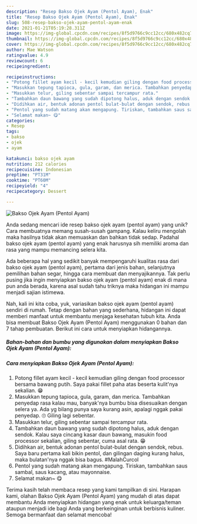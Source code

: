 ```yaml
---
description: "Resep Bakso Ojek Ayam (Pentol Ayam), Enak"
title: "Resep Bakso Ojek Ayam (Pentol Ayam), Enak"
slug: 508-resep-bakso-ojek-ayam-pentol-ayam-enak
date: 2021-01-21T05:19:28.311Z
image: https://img-global.cpcdn.com/recipes/8f5d9766c9cc12cc/680x482cq70/bakso-ojek-ayam-pentol-ayam-foto-resep-utama.jpg
thumbnail: https://img-global.cpcdn.com/recipes/8f5d9766c9cc12cc/680x482cq70/bakso-ojek-ayam-pentol-ayam-foto-resep-utama.jpg
cover: https://img-global.cpcdn.com/recipes/8f5d9766c9cc12cc/680x482cq70/bakso-ojek-ayam-pentol-ayam-foto-resep-utama.jpg
author: Mae Watson
ratingvalue: 4.9
reviewcount: 6
recipeingredient:

recipeinstructions:
- "Potong fillet ayam kecil - kecil kemudian giling dengan food processor bersama bawang putih. Saya pakai fillet paha atas beserta kulit&#39;nya sekalian. 😁"
- "Masukkan tepung tapioca, gula, garam, dan merica. Tambahkan penyedap rasa kalau mau, banyak&#39;nya bumbu bisa disesuaikan dengan selera ya. Ada yg bilang punya saya kurang asin, apalagi nggak pakai penyedap. 🙄 Giling lagi sebentar."
- "Masukkan telur, giling sebentar sampai tercampur rata."
- "Tambahkan daun bawang yang sudah dipotong halus, aduk dengan sendok. Kalau saya cincang kasar daun bawang, masukin food processor sekalian, giling sebentar, cuma asal rata. 😁"
- "Didihkan air, bentuk adonan pentol bulat-bulat dengan sendok, rebus. Saya baru pertama kali bikin pentol, dan gilingan daging kurang halus, maka bulatan&#39;nya nggak bisa bagus. #MalahCurcol"
- "Pentol yang sudah matang akan mengapung. Tiriskan, tambahkan saus sambal, saus kacang, atau mayonnaise."
- "Selamat makan~ 😋"
categories:
- Resep
tags:
- bakso
- ojek
- ayam

katakunci: bakso ojek ayam 
nutrition: 212 calories
recipecuisine: Indonesian
preptime: "PT31M"
cooktime: "PT60M"
recipeyield: "4"
recipecategory: Dessert

---
```



![Bakso Ojek Ayam (Pentol Ayam)](https://img-global.cpcdn.com/recipes/8f5d9766c9cc12cc/680x482cq70/bakso-ojek-ayam-pentol-ayam-foto-resep-utama.jpg)

Anda sedang mencari ide resep bakso ojek ayam (pentol ayam) yang unik? Cara membuatnya memang susah-susah gampang. Kalau keliru mengolah maka hasilnya tidak akan memuaskan dan bahkan tidak sedap. Padahal bakso ojek ayam (pentol ayam) yang enak harusnya sih memiliki aroma dan rasa yang mampu memancing selera kita.

Ada beberapa hal yang sedikit banyak mempengaruhi kualitas rasa dari bakso ojek ayam (pentol ayam), pertama dari jenis bahan, selanjutnya pemilihan bahan segar, hingga cara membuat dan menyajikannya. Tak perlu pusing jika ingin menyiapkan bakso ojek ayam (pentol ayam) enak di mana pun anda berada, karena asal sudah tahu triknya maka hidangan ini mampu menjadi sajian istimewa.




Nah, kali ini kita coba, yuk, variasikan bakso ojek ayam (pentol ayam) sendiri di rumah. Tetap dengan bahan yang sederhana, hidangan ini dapat memberi manfaat untuk membantu menjaga kesehatan tubuh kita. Anda bisa membuat Bakso Ojek Ayam (Pentol Ayam) menggunakan 0 bahan dan 7 tahap pembuatan. Berikut ini cara untuk menyiapkan hidangannya.

<!--inarticleads1-->

##### Bahan-bahan dan bumbu yang digunakan dalam menyiapkan Bakso Ojek Ayam (Pentol Ayam):





<!--inarticleads2-->

##### Cara menyiapkan Bakso Ojek Ayam (Pentol Ayam):

1. Potong fillet ayam kecil - kecil kemudian giling dengan food processor bersama bawang putih. Saya pakai fillet paha atas beserta kulit&#39;nya sekalian. 😁
1. Masukkan tepung tapioca, gula, garam, dan merica. Tambahkan penyedap rasa kalau mau, banyak&#39;nya bumbu bisa disesuaikan dengan selera ya. Ada yg bilang punya saya kurang asin, apalagi nggak pakai penyedap. 🙄 Giling lagi sebentar.
1. Masukkan telur, giling sebentar sampai tercampur rata.
1. Tambahkan daun bawang yang sudah dipotong halus, aduk dengan sendok. Kalau saya cincang kasar daun bawang, masukin food processor sekalian, giling sebentar, cuma asal rata. 😁
1. Didihkan air, bentuk adonan pentol bulat-bulat dengan sendok, rebus. Saya baru pertama kali bikin pentol, dan gilingan daging kurang halus, maka bulatan&#39;nya nggak bisa bagus. #MalahCurcol
1. Pentol yang sudah matang akan mengapung. Tiriskan, tambahkan saus sambal, saus kacang, atau mayonnaise.
1. Selamat makan~ 😋




Terima kasih telah membaca resep yang kami tampilkan di sini. Harapan kami, olahan Bakso Ojek Ayam (Pentol Ayam) yang mudah di atas dapat membantu Anda menyiapkan hidangan yang enak untuk keluarga/teman ataupun menjadi ide bagi Anda yang berkeinginan untuk berbisnis kuliner. Semoga bermanfaat dan selamat mencoba!
